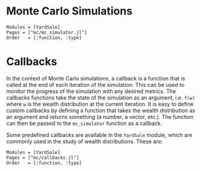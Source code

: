 # Monte Carlo Simulations
```@autodocs
Modules = [YardSale]
Pages = ["mc/mc_simulator.jl"]
Order   = [:function, :type]
```

# Callbacks

In the context of Monte Carlo simulations, a callback is a function that is called at the end of each iteration of the simulation. This can be used to monitor the progress of the simulation with any desired metrics. The callbacks functions take the state of the simulation as an argument, i.e. `f(w)` where `w` is the wealth distribution at the current iteration. It is easy to define custom callbacks by defining a function that takes the wealth distribution as an argument and returns something (a number, a vector, etc.). The function can then be passed to the `mc_simulator` function as a callback.

Some predefined callbacks are available in the `YardSale` module, which are commonly used in the study of wealth distributions. These are:

```@autodocs
Modules = [YardSale]
Pages = ["mc/callbacks.jl"]
Order   = [:function, :type]
```